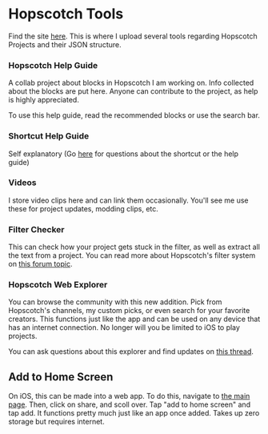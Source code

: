 # Hopscotch Tools

Find the site [here](https://awesome-e.github.io/hs-tools/). This is where I upload several tools regarding Hopscotch Projects and their JSON structure.

### Hopscotch Help Guide

A collab project about blocks in Hopscotch I am working on. Info collected about the blocks are put here. Anyone can contribute to the project, as help is highly appreciated.

To use this help guide, read the recommended blocks or use the search bar.

### Shortcut Help Guide

Self explanatory (Go [here](https://forum.gethopscotch.com/t/this-siri-shortcut-can-modify-your-projects/50533) for questions about the shortcut or the help guide)

### Videos

I store video clips here and can link them occasionally. You'll see me use these for project updates, modding clips, etc.

### Filter Checker

This can check how your project gets stuck in the filter, as well as extract all the text from a project. You can read more about Hopscotch's filter system on [this forum topic](https://forum.gethopscotch.com/t/the-my-project-is-stuck-in-the-filter-topic/49234/441).

### Hopscotch Web Explorer

You can browse the community with this new addition. Pick from Hopscotch's channels, my custom picks, or even search for your favorite creators. This functions just like the app and can be used on any device that has an internet connection. No longer will you be limited to iOS to play projects.

You can ask questions about this explorer and find updates on [this thread](https://forum.gethopscotch.com/t/hopscotch-web-explorer/53971).

## Add to Home Screen

On iOS, this can be made into a web app. To do this, navigate to [the main page](https://awesome-e.github.io/hs-tools/). Then, click on share, and scoll over. Tap "add to home screen" and tap add. It functions pretty much just like an app once added. Takes up zero storage but requires internet.
